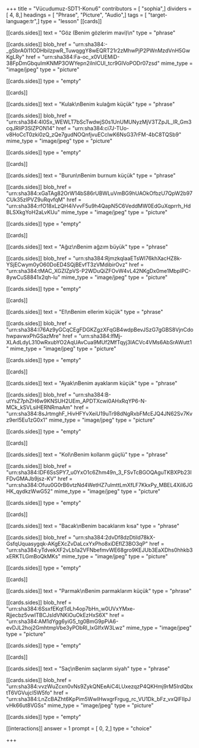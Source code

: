 +++
title = "Vücudumuz-SDT1-Konu6"
contributors = [ "sophia",]
dividers = [ 4, 8,]
headings = [ "Phrase", "Picture", "Audio",]
tags = [ "target-language:tr",]
type = "lesson"
[[cards]]

[[cards.sides]]
text = "Göz (Benim gözlerim mavi)\n"
type = "phrase"

[[cards.sides]]
blob_href = "urn:sha384:-_gSbrA0i11ODHbilzpwR_TuwqggY8wEQRT21r2zMhwPjP2PWnMzdVnH5GwKgLRy"
href = "urn:sha384:Fa-oc_x0VUEMiD-38FpDmGbquImKNMP3OWYepn2ilnICUl_tcr9GlVoPODr07zsd"
mime_type = "image/jpeg"
type = "picture"

[[cards.sides]]
type = "empty"

[[cards]]

[[cards.sides]]
text = "Kulak\nBenim kulağım küçük"
type = "phrase"

[[cards.sides]]
blob_href = "urn:sha384:4l0Sx_WEWLT7bScTwdwjS0s1UnUMUNyzMjV3TZpJL_lR_Gm3cqJRliP3SlZPON14"
href = "urn:sha384:ci7J-TUo-v8HoCcT0zki0zQ_zQe7gudNOQnfjvuECclwK6NsG37rFM-4bC8TQSb9"
mime_type = "image/jpeg"
type = "picture"

[[cards.sides]]
type = "empty"

[[cards]]

[[cards.sides]]
text = "Burun\nBenim burnum küçük"
type = "phrase"

[[cards.sides]]
blob_href = "urn:sha384:xGaTAg82OrW14bS86rUBWLuVmBG9hUAOkOfbzU7QpW2b97CUk35zlPVZ9uRqvfqM"
href = "urn:sha384:rfO18xLzQH4iVvvF5u9h4QapN5C6VeddMW0EdGuXqprrh_HdBLSXkgYoH2aLvKUu"
mime_type = "image/jpeg"
type = "picture"

[[cards.sides]]
type = "empty"

[[cards]]

[[cards.sides]]
text = "Ağız\nBenim ağzım büyük"
type = "phrase"

[[cards.sides]]
blob_href = "urn:sha384:RjmzkqIaaETsWI76khXacHZ8k-YSjECwym0yO60DoED4SQjBEvfT3zVMdibirOvz"
href = "urn:sha384:tMAC_XGZIZpVS-P2WDuQiZFOvW4vL42NKgDx0me1MbpIPC-8ywCuS8841x2qh-lu"
mime_type = "image/jpeg"
type = "picture"

[[cards.sides]]
type = "empty"

[[cards]]

[[cards.sides]]
text = "El\nBenim ellerim küçük"
type = "phrase"

[[cards.sides]]
blob_href = "urn:sha384:I76Az9yGCqCEgFDGKZgzXFqGB4wdpBevJSzG7gGBS8VjnCdohwpavwxPhGSazMre"
href = "urn:sha384:lfMj-XLAdLdyL310wRxubYO2AqUAvCua9MUf2MfTqyj3IACVc4VMs6AbSrAWutt1"
mime_type = "image/jpeg"
type = "picture"

[[cards.sides]]
type = "empty"

[[cards]]

[[cards.sides]]
text = "Ayak\nBenim ayaklarım küçük"
type = "phrase"

[[cards.sides]]
blob_href = "urn:sha384:B-utYsZ7phZH6w9KNSUH2UEm_APDTXcwi0AHxRqYP6-N-MCk_kSVLsiHERNRmaAm"
href = "urn:sha384:8sJrtmghF_HivHFYvXeiU19uTr98dNgRxbFMcEJQ4JN62Sv7Kvz9erl5Eu1zG0x1"
mime_type = "image/jpeg"
type = "picture"

[[cards.sides]]
type = "empty"

[[cards]]

[[cards.sides]]
text = "Kol\nBenim kollarım güçlü"
type = "phrase"

[[cards.sides]]
blob_href = "urn:sha384:IDF6SsSPY7_u0YxO1c6Zhm49n_3_FSvTcBGOQAguTKBXPb23IFDvGMAJb9jsz-KV"
href = "urn:sha384:Ofuu0G0rB6vtzNd4WetHZ7ulmttLmXfLF7KkxPy_MBEL4XiI6JGHK_qydkzWwG52"
mime_type = "image/jpeg"
type = "picture"

[[cards.sides]]
type = "empty"

[[cards]]

[[cards.sides]]
text = "Bacak\nBenim bacaklarım kısa"
type = "phrase"

[[cards.sides]]
blob_href = "urn:sha384:2dvDf8dzDtiId78kX-GsfqUquasygqk-AKgEXcZvDaLcxYxPho8xiDEflZ3BO3qP"
href = "urn:sha384:yTdvekXF2vLb1a2VFNbefmvWE68gro9KEJUb3EaXDhs0hhkb3xERKTLGmBoQkMKs"
mime_type = "image/jpeg"
type = "picture"

[[cards.sides]]
type = "empty"

[[cards]]

[[cards.sides]]
text = "Parmak\nBenim parmaklarım küçük"
type = "phrase"

[[cards.sides]]
blob_href = "urn:sha384:6SsxfEKqtTdLh4op7bHn_w0UVxYMxe-Rjjecbz5vwITBCJsIdVNKiOuOkEzHxS6X"
href = "urn:sha384:AM1dYgg6yiG5_tg0BmG9pPiA6-evDJL2hoj2GmhtmpVbe3yPObRl_lxGIfxW3Lwz"
mime_type = "image/jpeg"
type = "picture"

[[cards.sides]]
type = "empty"

[[cards]]

[[cards.sides]]
text = "Saç\nBenim saçlarım siyah"
type = "phrase"

[[cards.sides]]
blob_href = "urn:sha384:vvzWuZcxn0vNs9ZykQNEeAiC4LUxezqzP4QKHmj9rM5IrdQbxtT6VGVujcI5W5fo"
href = "urn:sha384:LnZcBAZht6KpPim5WwIHwxgrFrgug_rc_VU1Dk_bFz_vxQIFIlpJvHk66ut8VGSs"
mime_type = "image/jpeg"
type = "picture"

[[cards.sides]]
type = "empty"

[[interactions]]
answer = 1
prompt = [ 0, 2,]
type = "choice"

+++
